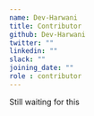 ```yaml
---
name: Dev-Harwani
title: Contributor
github: Dev-Harwani
twitter: ""
linkedin: ""
slack: ""
joining_date: ""
role : contributor
---
```


Still waiting for this
